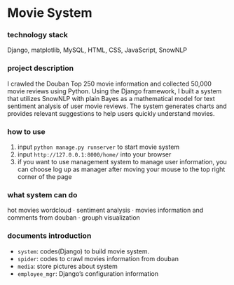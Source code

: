 # Movie System #

### technology stack ###
Django, matplotlib, MySQL, HTML, CSS, JavaScript, SnowNLP

### project description ### 
I crawled the Douban Top 250 movie information and collected 50,000 movie reviews using Python. Using the Django framework, I built a system that utilizes SnowNLP with plain Bayes as a 
mathematical model for text sentiment analysis of user movie reviews. The system generates charts and provides relevant suggestions to help users quickly understand movies.

### how to use ###
1. input `python manage.py runserver` to start movie system
2. input `http://127.0.0.1:8000/home/` into your browser
3. if you want to use management system to manage user information, you can choose log up as manager after moving your mouse to the top right corner of the page

### what system can do ###
hot movies wordcloud · sentiment analysis · movies information and comments from douban · grouph visualization

### documents introduction ###
* `system`: codes(Django) to build movie system.
* `spider`: codes to crawl movies information from douban
* `media`: store pictures about system
* `employee_mgr`: Django’s configuration information
